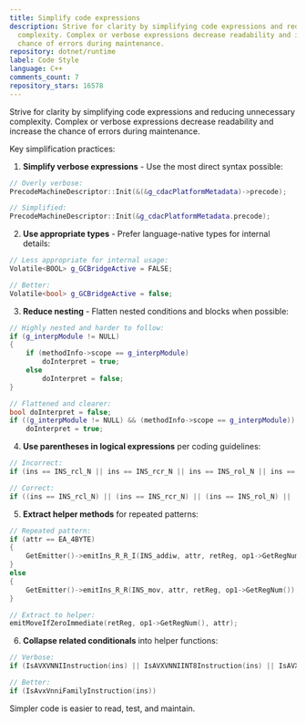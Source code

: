 ```yaml
---
title: Simplify code expressions
description: Strive for clarity by simplifying code expressions and reducing unnecessary
  complexity. Complex or verbose expressions decrease readability and increase the
  chance of errors during maintenance.
repository: dotnet/runtime
label: Code Style
language: C++
comments_count: 7
repository_stars: 16578
---
```


Strive for clarity by simplifying code expressions and reducing unnecessary complexity. Complex or verbose expressions decrease readability and increase the chance of errors during maintenance.

Key simplification practices:

1. **Simplify verbose expressions** - Use the most direct syntax possible:
```cpp
// Overly verbose:
PrecodeMachineDescriptor::Init(&(&g_cdacPlatformMetadata)->precode);

// Simplified:
PrecodeMachineDescriptor::Init(&g_cdacPlatformMetadata.precode);
```

2. **Use appropriate types** - Prefer language-native types for internal details:
```cpp
// Less appropriate for internal usage:
Volatile<BOOL> g_GCBridgeActive = FALSE;

// Better:
Volatile<bool> g_GCBridgeActive = false;
```

3. **Reduce nesting** - Flatten nested conditions and blocks when possible:
```cpp
// Highly nested and harder to follow:
if (g_interpModule != NULL)
{
    if (methodInfo->scope == g_interpModule)
        doInterpret = true;
    else
        doInterpret = false;
}

// Flattened and clearer:
bool doInterpret = false;
if ((g_interpModule != NULL) && (methodInfo->scope == g_interpModule))
    doInterpret = true;
```

4. **Use parentheses in logical expressions** per coding guidelines:
```cpp
// Incorrect:
if (ins == INS_rcl_N || ins == INS_rcr_N || ins == INS_rol_N || ins == INS_ror_N)

// Correct:
if ((ins == INS_rcl_N) || (ins == INS_rcr_N) || (ins == INS_rol_N) || (ins == INS_ror_N))
```

5. **Extract helper methods** for repeated patterns:
```cpp
// Repeated pattern:
if (attr == EA_4BYTE)
{
    GetEmitter()->emitIns_R_R_I(INS_addiw, attr, retReg, op1->GetRegNum(), 0);
}
else
{
    GetEmitter()->emitIns_R_R(INS_mov, attr, retReg, op1->GetRegNum());
}

// Extract to helper:
emitMoveIfZeroImmediate(retReg, op1->GetRegNum(), attr);
```

6. **Collapse related conditionals** into helper functions:
```cpp
// Verbose:
if (IsAVXVNNIInstruction(ins) || IsAVXVNNIINT8Instruction(ins) || IsAVXVNNIINT16Instruction(ins))

// Better:
if (IsAvxVnniFamilyInstruction(ins))
```

Simpler code is easier to read, test, and maintain.
